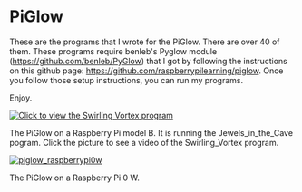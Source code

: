 # PiGlow
These are the programs that I wrote for the PiGlow. There are over 40 of them.
These programs require benleb's Pyglow module (https://github.com/benleb/PyGlow) that I got by following the instructions on this github page: 
https://github.com/raspberrypilearning/piglow. 
Once you follow those setup instructions, you can run my programs. 

Enjoy.

[![Click to view the Swirling Vortex program](https://user-images.githubusercontent.com/13591438/37532617-6b52247e-2937-11e8-9d27-41549082a5db.JPG)](https://www.dropbox.com/s/qhf1xob3y65rx51/PiGlow.AVI?dl=0)

The PiGlow on a Raspberry Pi model B. It is running the Jewels_in_the_Cave pogram. Click the picture to see a video of the Swirling_Vortex program.

[![piglow_raspberrypi0w](https://user-images.githubusercontent.com/13591438/37556301-16c44d66-29c2-11e8-836f-78b8a7abae76.JPG)](https://www.dropbox.com/s/9ebpebg76f5ml73/PiGlow_RaspberryPi0W.AVI?dl=0)

The PiGlow on a Raspberry Pi 0 W. 
